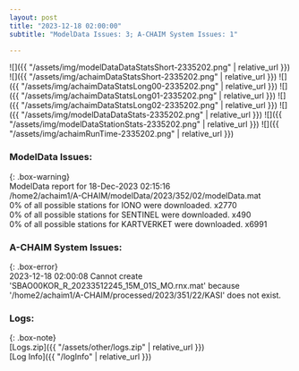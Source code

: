 ```yaml
---
layout: post
title: "2023-12-18 02:00:00"
subtitle: "ModelData Issues: 3; A-CHAIM System Issues: 1"

---
```


![]({{ "/assets/img/modelDataDataStatsShort-2335202.png" | relative_url }})
![]({{ "/assets/img/achaimDataStatsShort-2335202.png" | relative_url }})
![]({{ "/assets/img/achaimDataStatsLong00-2335202.png" | relative_url }})
![]({{ "/assets/img/achaimDataStatsLong01-2335202.png" | relative_url }})
![]({{ "/assets/img/achaimDataStatsLong02-2335202.png" | relative_url }})
![]({{ "/assets/img/modelDataDataStats-2335202.png" | relative_url }})
![]({{ "/assets/img/modelDataStationStats-2335202.png" | relative_url }})
![]({{ "/assets/img/achaimRunTime-2335202.png" | relative_url }})


### ModelData Issues:  
  
{: .box-warning}  
 ModelData report for 18-Dec-2023 02:15:16   
 /home2/achaim1/A-CHAIM/modelData/2023/352/02/modelData.mat   
 0% of all possible stations for IONO were downloaded. x2770   
 0% of all possible stations for SENTINEL were downloaded. x490   
 0% of all possible stations for KARTVERKET were downloaded. x6991   
  
### A-CHAIM System Issues:  
  
{: .box-error}  
2023-12-18 02:00:08 Cannot create 'SBAO00KOR_R_20233512245_15M_01S_MO.rnx.mat' because '/home2/achaim1/A-CHAIM/processed/2023/351/22/KASI' does not exist.  

### Logs:  
  
{: .box-note}  
[Logs.zip]({{ "/assets/other/logs.zip" | relative_url }})  
[Log Info]({{ "/logInfo" | relative_url }})  
